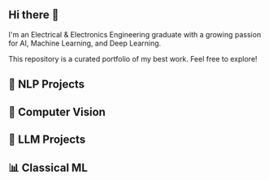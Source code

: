 ## Hi there 👋
I'm an Electrical & Electronics Engineering graduate with a growing passion for AI, Machine Learning, and Deep Learning.

This repository is a curated portfolio of my best work. Feel free to explore!

## 🧠 NLP Projects


## 📸 Computer Vision


## 🧪 LLM Projects


## 📊 Classical ML
<!--
**kmfahimasif/kmfahimasif** is a ✨ _special_ ✨ repository because its `README.md` (this file) appears on your GitHub profile.

Here are some ideas to get you started:

- 🔭 I’m currently working on ...
- 🌱 I’m currently learning ...
- 👯 I’m looking to collaborate on ...
- 🤔 I’m looking for help with ...
- 💬 Ask me about ...
- 📫 How to reach me: ...
- 😄 Pronouns: ...
- ⚡ Fun fact: ...
-->
